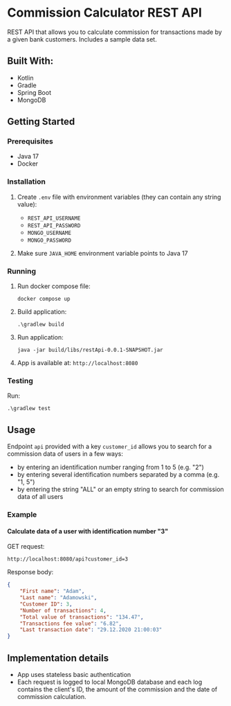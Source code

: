 # Commission Calculator REST API

REST API that allows you to calculate commission for transactions made by a given bank customers. Includes a sample data set.

## Built With:
- Kotlin
- Gradle
- Spring Boot
- MongoDB

## Getting Started

### Prerequisites
- Java 17
- Docker

### Installation
1. Create `.env` file with environment variables (they can contain any string value):
   - `REST_API_USERNAME`
   - `REST_API_PASSWORD`
   - `MONGO_USERNAME`
   - `MONGO_PASSWORD`

2. Make sure `JAVA_HOME` environment variable points to Java 17

### Running
1. Run docker compose file:
   ```shell
   docker compose up
   ```
2. Build application:
   ```shell
   .\gradlew build
   ```
3. Run application:
   ```shell
   java -jar build/libs/restApi-0.0.1-SNAPSHOT.jar
   ```
4. App is available at:
   `http://localhost:8080`

### Testing
Run:
```shell
.\gradlew test
```

## Usage
Endpoint `api` provided with a key `customer_id` allows you to search for a commission data of users in a few ways:
- by entering an identification number ranging from 1 to 5 (e.g. "2")
- by entering several identification numbers separated by a comma (e.g. "1, 5")
- by entering the string "ALL" or an empty string to search for commission data of all users

### Example
#### Calculate data of a user with identification number "3"
GET request:
```
http://localhost:8080/api?customer_id=3
```

Response body:
```json
{
    "First name": "Adam",
    "Last name": "Adamowski",
    "Customer ID": 3,
    "Number of transactions": 4,
    "Total value of transactions": "134.47",
    "Transactions fee value": "6.82",
    "Last transaction date": "29.12.2020 21:00:03"
}
```

## Implementation details
- App uses stateless basic authentication
- Each request is logged to local MongoDB database and each log contains the client's ID, the amount of the commission and the date of commission calculation.
